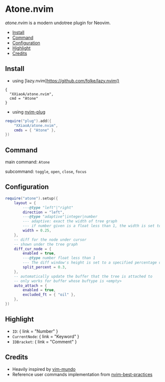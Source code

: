# Atone.nvim

_atone.nvim_ is a modern undotree plugin for Neovim.

<!-- vim-markdown-toc GFM -->

- [Install](#install)
- [Command](#command)
- [Configuration](#configuration)
- [Highlight](#highlight)
- [Credits](#credits)

<!-- vim-markdown-toc -->

## Install

- using [lazy.nvim]https://github.com/folke/lazy.nvim()

```
{
  "XXiaoA/atone.nvim",
  cmd = "Atone"
}

```

- using [nvim-plug](https://github.com/wsdjeg/nvim-plug)

```lua
require("plug").add({
    "XXiaoA/atone.nvim",
    cmds = { "Atone" },
})
```

## Command

main command: `Atone`

subcommand: `toggle`, `open`, `close`, `focus`

## Configuration

```lua
require("atone").setup({
    layout = {
        ---@type "left"|"right"
        direction = "left",
        ---@type "adaptive"|integer|number
        --- adaptive: exact the width of tree graph
        --- if number given is a float less than 1, the width is set to `vim.o.columns * that number`
        width = 0.25,
    },
    -- diff for the node under cursor
    -- shown under the tree graph
    diff_cur_node = {
        enabled = true,
        ---@type number float less than 1
        --- The diff window's height is set to a specified percentage of the original (namely tree graph) window's height.
        split_percent = 0.3,
    },
    -- automatically update the buffer that the tree is attached to
    -- only works for buffer whose buftype is <empty>
    auto_attach = {
        enabled = true,
        excluded_ft = { "oil" },
    },
})
```

## Highlight

- `ID`: { link = "Number" }
- `CurrentNode`: { link = "Keyword" }
- `IDBracket`: { link = "Comment" }

## Credits

- Heavily inspired by [vim-mundo](https://github.com/simnalamburt/vim-mundo)
- Reference user commands implementation from [nvim-best-practices](https://github.com/nvim-neorocks/nvim-best-practices)

